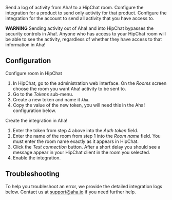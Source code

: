 Send a log of activity from Aha! to a HipChat room. Configure the integration for a product to send only activity for that product. Configure the integration for the account to send all activity that you have access to.

**WARNING** Sending activity out of Aha! and into HipChat bypasses the security controls in Aha!. Anyone who has access to your HipChat room will be able to see the activity, regardless of whether they have access to that information in Aha!

## Configuration

Configure room in HipChat

1. In HipChat, go to the administration web interface. On the _Rooms_ screen choose the room you want Aha! activity to be sent to.
2. Go to the _Tokens_ sub-menu.
3. Create a new token and name it `Aha`.
4. Copy the value of the new token, you will need this in the Aha! configuration below.

Create the integration in Aha!

1. Enter the token from step 4 above into the _Auth token_ field.
2. Enter the name of the room from step 1 into the _Room name_ field. You must enter the room name exactly as it appears in HipChat.
3. Click the _Test connection_ button. After a short delay you should see a message appear in your HipChat client in the room you selected.
4. Enable the integration.

## Troubleshooting

To help you troubleshoot an error, we provide the detailed integration logs below. Contact us at support@aha.io if you need further help.